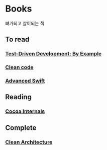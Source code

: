 # Books
뼈가되고 살이되는 책

## To read
### [Test-Driven Development: By Example](http://m.yes24.com/Goods/Detail/12246033)
### [Clean code](http://www.yes24.com/Product/Goods/11681152)
### [Advanced Swift](https://www.objc.io/books/advanced-swift/#bundles)

## Reading
### [Cocoa Internals](https://baked-corn.tistory.com/124)

## Complete
### [Clean Architecture](http://www.yes24.com/Product/Goods/77283734)
